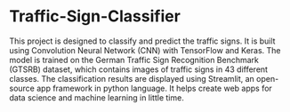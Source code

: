 # Traffic-Sign-Classifier
This project is designed to classify and predict the traffic signs. It is built using Convolution Neural Network (CNN) with TensorFlow and Keras. The model is trained on the German Traffic Sign Recognition Benchmark (GTSRB) dataset, which contains images of traffic signs in 43 different classes. The classification results are displayed using Streamlit, an open-source app framework in python language. It helps create web apps for data science and machine learning in little time.
